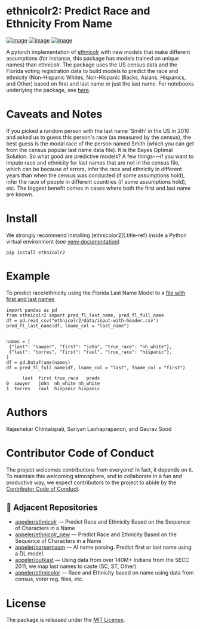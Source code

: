 # ethnicolr2: Predict Race and Ethnicity From Name

[![image](https://github.com/appeler/ethnicolr2/workflows/test/badge.svg)](https://github.com/appeler/ethnicolr2/actions?query=workflow%3Atest)
[![image](https://img.shields.io/pypi/v/ethnicolr2.svg)](https://pypi.python.org/pypi/ethnicolr2)
[![image](https://static.pepy.tech/badge/ethnicolr2)](https://pepy.tech/project/ethnicolr2)

A pytorch implementation of
[ethnicolr](https://github.com/appeler/ethnicolr) with new models that
make different assumptions (for instance, this package has models
trained on unique names) than ethnicolr. The package uses the US census
data and the Florida voting registration data to build models to predict
the race and ethnicity (Non-Hispanic Whites, Non-Hispanic Blacks,
Asians, Hispanics, and Other) based on first and last name or just the
last name. For notebooks underlying the package, see
[here](https://github.com/appeler/ethnicolr_v2).

# Caveats and Notes

If you picked a random person with the last name \'Smith\' in the US in
2010 and asked us to guess this person\'s race (as measured by the
census), the best guess is the modal race of the person named Smith
(which you can get from the census popular last name data file). It is
the Bayes Optimal Solution. So what good are predictive models? A few
things\-\--if you want to impute race and ethnicity for last names that
are not in the census file, which can be because of errors, infer the
race and ethnicity in different years than when the census was conducted
(if some assumptions hold), infer the race of people in different
countries (if some assumptions hold), etc. The biggest benefit comes in
cases where both the first and last name are known.

# Install

We strongly recommend installing [ethnicolor2]{.title-ref} inside a
Python virtual environment (see [venv
documentation](https://docs.python.org/3/library/venv.html#creating-virtual-environments))

    pip install ethnicolr2

# Example

To predict race/ethnicity using the Florida Last Name Model to a [file
with first and last names](ethnicolr2/data/input-with-header.csv)

    import pandas as pd
    from ethnicolr2 import pred_fl_last_name, pred_fl_full_name 
    df = pd.read_csv("ethnicolr2/data/input-with-header.csv")
    pred_fl_last_name(df, lname_col = "last_name")


    names = [
     {"last": "sawyer", "first": "john", "true_race": "nh_white"},
     {"last": "torres", "first": "raul", "true_race": "hispanic"},
    ]
    df = pd.DataFrame(names)
    df = pred_fl_full_name(df, lname_col = "last", fname_col = "first")

          last  first true_race   preds
    0  sawyer   john  nh_white nh_white
    1  torres   raul  hispanic hispanic

# Authors

Rajashekar Chintalapati, Suriyan Laohaprapanon, and Gaurav Sood

# Contributor Code of Conduct

The project welcomes contributions from everyone! In fact, it depends on
it. To maintain this welcoming atmosphere, and to collaborate in a fun
and productive way, we expect contributors to the project to abide by
the [Contributor Code of
Conduct](http://contributor-covenant.org/version/1/0/0/).


## 🔗 Adjacent Repositories

- [appeler/ethnicolr](https://github.com/appeler/ethnicolr) — Predict Race and Ethnicity Based on the Sequence of Characters in a Name
- [appeler/ethnicolr_new](https://github.com/appeler/ethnicolr_new) — Predict Race and Ethnicity Based on the Sequence of Characters in a Name
- [appeler/parsernaam](https://github.com/appeler/parsernaam) — AI name parsing. Predict first or last name using a DL model.
- [appeler/outkast](https://github.com/appeler/outkast) — Using data from over 140M+ Indians from the SECC 2011, we map last names to caste (SC, ST, Other)
- [appeler/ethnicolor](https://github.com/appeler/ethnicolor) — Race and Ethnicity based on name using data from census, voter reg. files, etc.

# License

The package is released under the [MIT
License](https://opensource.org/licenses/MIT).

